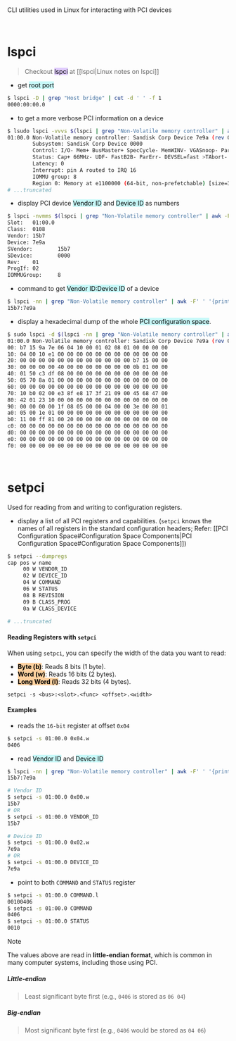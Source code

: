 
</br>

CLI utilities used in Linux for interacting with PCI devices

</br>

# lspci

> Checkout <mark style="background: #D2B3FFA6;">lspci</mark> at [[lspci|Linux notes on lspci]]

- get <mark style="background: #ABF7F7A6;">root port</mark>

```bash ln:False
$ lspci -D | grep "Host bridge" | cut -d ' ' -f 1
0000:00:00.0
```

- to get a more verbose PCI information on a device

```bash ln:False
$ lsudo lspci -vvvs $(lspci | grep "Non-Volatile memory controller" | awk -F' ' '{print$1}')
01:00.0 Non-Volatile memory controller: Sandisk Corp Device 7e9a (rev 01) (prog-if 02 [NVM Express])
        Subsystem: Sandisk Corp Device 0000
        Control: I/O- Mem+ BusMaster+ SpecCycle- MemWINV- VGASnoop- ParErr- Stepping- SERR- FastB2B- DisINTx+
        Status: Cap+ 66MHz- UDF- FastB2B- ParErr- DEVSEL=fast >TAbort- <TAbort- <MAbort- >SERR- <PERR- INTx-
        Latency: 0
        Interrupt: pin A routed to IRQ 16
        IOMMU group: 8
        Region 0: Memory at e1100000 (64-bit, non-prefetchable) [size=32K]
# ...truncated
```

- display PCI device <mark style="background: #ABF7F7A6;">Vendor ID</mark> and <mark style="background: #ABF7F7A6;">Device ID</mark> as numbers

```bash ln:False
$ lspci -nvmms $(lspci | grep "Non-Volatile memory controller" | awk -F' ' '{print$1}')
Slot:   01:00.0
Class:  0108
Vendor: 15b7
Device: 7e9a
SVendor:        15b7
SDevice:        0000
Rev:    01
ProgIf: 02
IOMMUGroup:     8
```

- command to get <mark style="background: #ABF7F7A6;">Vendor ID:Device ID</mark> of a device

```bash ln:False
$ lspci -nn | grep "Non-Volatile memory controller" | awk -F' ' '{print $(NF-2)}' | sed 's/[][]//g'
15b7:7e9a
```

- display a hexadecimal dump of the whole <mark style="background: #ABF7F7A6;">PCI configuration space</mark>.

```bash ln:False
$ sudo lspci -d $(lspci -nn | grep "Non-Volatile memory controller" | awk -F' ' '{print $(NF-2)}' | sed 's/[][]//g') -xxx
01:00.0 Non-Volatile memory controller: Sandisk Corp Device 7e9a (rev 01)
00: b7 15 9a 7e 06 04 10 00 01 02 08 01 00 00 00 00
10: 04 00 10 e1 00 00 00 00 00 00 00 00 00 00 00 00
20: 00 00 00 00 00 00 00 00 00 00 00 00 b7 15 00 00
30: 00 00 00 00 40 00 00 00 00 00 00 00 0b 01 00 00
40: 01 50 c3 df 08 00 00 00 00 00 00 00 00 00 00 00
50: 05 70 8a 01 00 00 00 00 00 00 00 00 00 00 00 00
60: 00 00 00 00 00 00 00 00 00 00 00 00 00 00 00 00
70: 10 b0 02 00 e3 8f e8 17 3f 21 09 00 45 68 47 00
80: 42 01 23 10 00 00 00 00 00 00 00 00 00 00 00 00
90: 00 00 00 00 1f 08 05 00 00 04 00 00 3e 00 80 01
a0: 05 00 1e 01 00 00 00 00 00 00 00 00 00 00 00 00
b0: 11 00 ff 81 00 20 00 00 00 40 00 00 00 00 00 00
c0: 00 00 00 00 00 00 00 00 00 00 00 00 00 00 00 00
d0: 00 00 00 00 00 00 00 00 00 00 00 00 00 00 00 00
e0: 00 00 00 00 00 00 00 00 00 00 00 00 00 00 00 00
f0: 00 00 00 00 00 00 00 00 00 00 00 00 00 00 00 00
```


</br>

# setpci

Used for reading from and writing to configuration registers.

- display a list of all PCI registers and capabilities. (`setpci` knows the names of all registers in the standard configuration headers; Refer: [[PCI Configuration Space#Configuration Space Components|PCI Configuration Space#Configuration Space Components]])

```bash ln:False
$ setpci --dumpregs
cap pos w name
     00 W VENDOR_ID
     02 W DEVICE_ID
     04 W COMMAND
     06 W STATUS
     08 B REVISION
     09 B CLASS_PROG
     0a W CLASS_DEVICE

# ...truncated
```

#### Reading Registers with `setpci`

When using `setpci`, you can specify the width of the data you want to read:

- <mark style="background: #FFB86CA6;">**Byte (b)**</mark>: Reads 8 bits (1 byte).
- <mark style="background: #FFB86CA6;">**Word (w)**</mark>: Reads 16 bits (2 bytes).
- <mark style="background: #FFB86CA6;">**Long Word (l)**</mark>: Reads 32 bits (4 bytes).

```text ln:False
setpci -s <bus>:<slot>.<func> <offset>.<width>
```

#### Examples

- reads the `16-bit` register at offset `0x04`
```bash ln:False
$ setpci -s 01:00.0 0x04.w
0406
```

- read <mark style="background: #ABF7F7A6;">Vendor ID</mark> and <mark style="background: #ABF7F7A6;">Device ID</mark>
```bash ln:False
$ lspci -nn | grep "Non-Volatile memory controller" | awk -F' ' '{print $(NF-2)}' | sed 's/[][]//g'
15b7:7e9a

# Vendor ID
$ setpci -s 01:00.0 0x00.w
15b7
# OR
$ setpci -s 01:00.0 VENDOR_ID
15b7

# Device ID
$ setpci -s 01:00.0 0x02.w
7e9a
# OR
$ setpci -s 01:00.0 DEVICE_ID
7e9a
```

- point to both `COMMAND` and `STATUS` register
```bash ln:False
$ setpci -s 01:00.0 COMMAND.l
00100406
$ setpci -s 01:00.0 COMMAND
0406
$ setpci -s 01:00.0 STATUS
0010
```

> [!note] 
> The values above are read in **little-endian format**, which is common in many computer systems, including those using PCI.

##### Little-endian
> Least significant byte first (e.g., `0406` is stored as `06 04`)

##### Big-endian
> Most significant byte first (e.g., `0406` would be stored as `04 06`)